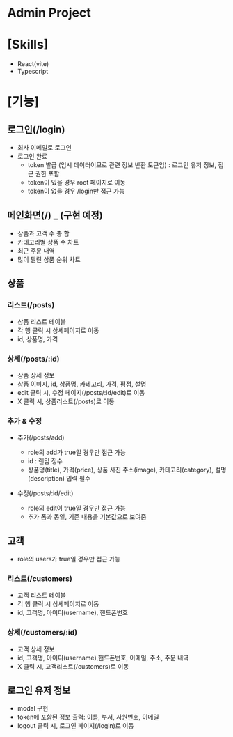 # Admin Project

# [Skills]

- React(vite)
- Typescript

# [기능]

## 로그인(/login)

- 회사 이메일로 로그인
- 로그인 완료
  - token 발급 (임시 데이터이므로 관련 정보 반환 토큰임) : 로그인 유저 정보, 접근 권한 포함
  - token이 있을 경우 root 페이지로 이동
  - token이 없을 경우 /login만 접근 가능

## 메인화면(/) \_ (구현 예정)

- 상품과 고객 수 총 합
- 카테고리별 상품 수 차트
- 최근 주문 내역
- 많이 팔린 상품 순위 차트

## 상품

### 리스트(/posts)

- 상품 리스트 테이블
- 각 행 클릭 시 상세페이지로 이동
- id, 상품명, 가격

### 상세(/posts/:id)

- 상품 상세 정보
- 상품 이미지, id, 상품명, 카테고리, 가격, 평점, 설명
- edit 클릭 시, 수정 페이지(/posts/:id/edit)로 이동
- X 클릭 시, 상품리스트(/posts)로 이동

### 추가 & 수정

- 추가(/posts/add)

  - role의 add가 true일 경우만 접근 가능
  - id : 랜덤 정수
  - 상품명(title), 가격(price), 상품 사진 주소(image), 카테고리(category), 설명(description) 입력 필수

- 수정(/posts/:id/edit)
  - role의 edit이 true일 경우만 접근 가능
  - 추가 폼과 동일, 기존 내용을 기본값으로 보여줌

## 고객

- role의 users가 true일 경우만 접근 가능

### 리스트(/customers)

- 고객 리스트 테이블
- 각 행 클릭 시 상세페이지로 이동
- id, 고객명, 아이디(username), 핸드폰번호

### 상세(/customers/:id)

- 고객 상세 정보
- id, 고객명, 아이디(username),핸드폰번호, 이메일, 주소, 주문 내역
- X 클릭 시, 고객리스트(/customers)로 이동

## 로그인 유저 정보

- modal 구현
- token에 포함된 정보 출력: 이름, 부서, 사원번호, 이메일
- logout 클릭 시, 로그인 페이지(/login)로 이동
